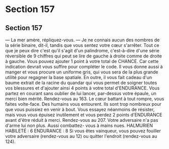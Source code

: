 # Section 157

## Section 157

— La mer amère, répliquez-vous.
— Je ne connais aucun des nombres de la série binaire, dit-il,
tandis que vous sentez votre cœur s'arrêter. Tout ce que je peux
dire c'est qu'il s'agit d'un palindrome, c'est-à-dire d'une série
réversible de 9 chiffres qui peut se lire de gauche à droite comme
de droite à gauche.
Vous pouvez ajouter 1 point à votre total de CHANCE. Car cette
indication devrait vous suffire pour compléter le code. Il vous
donne aussi à manger et vous procure un uniforme gris, qui vous
sera de la plus grande utilité pour regagner la base spatiale. En
outre, il vous fait cadeau d'un baume extrait de la racine du
quandar qui vous permet de soigner toutes vos blessures et
d'ajouter ainsi 4 points à votre total d'ENDURANCE. Vous
partez en courant sans oublier de lui lancer, par-dessus votre
épaule, un merci bien mérité. Rendez-vous au 163.
Le cœur battant à tout rompre, vous faites volte-face. Des
humains vous entourent. Ils sont trop nombreux pour que vous
puissiez en venir à bout. Vous essayez néanmoins de résister,
mais vous vous épuisez inutilement et vous perdez 2 points
d'ENDURANCE avant d'être réduit à merci. Rendez-vous au
207.
Votre adversaire n'a pas d'arme lui non plus. Aussi combattez-
vous à mains nues.
HALMURIEN HABILETÉ : 6 ENDURANCE : 8
Si vous êtes vainqueur, vous pouvez fouiller votre adversaire
(rendez-vous au 12) ou quitter l'endroit (rendez-vous au 124).
